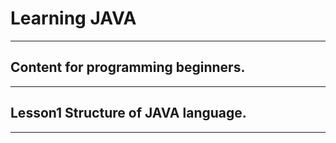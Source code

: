 # Learning JAVA
---
## Content for programming beginners.
---
## Lesson1 Structure of JAVA language.
---
